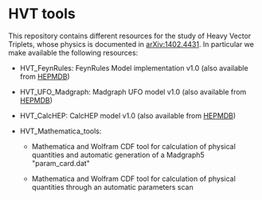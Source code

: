 # HVT tools
This repository contains different resources for the study of Heavy Vector Triplets, whose physics is documented in [arXiv:1402.4431](https://arxiv.org/abs/1402.4431). In particular we make available the following resources:

- HVT_FeynRules: FeynRules Model implementation v1.0 (also available from [HEPMDB](https://hepmdb.soton.ac.uk/index.php?mod=user&act=showmodel&id=0214.0151))

- HVT_UFO_Madgraph: Madgraph UFO model v1.0 (also available from [HEPMDB](https://hepmdb.soton.ac.uk/index.php?mod=user&act=showmodel&id=0214.0151))

- HVT_CalcHEP: CalcHEP model v1.0 (also available from [HEPMDB](https://hepmdb.soton.ac.uk/index.php?mod=user&act=showmodel&id=0214.0151))

- HVT_Mathematica_tools:

    * Mathematica and Wolfram CDF tool for calculation of physical quantities and automatic generation of a Madgraph5 "param_card.dat"

    * Mathematica and Wolfram CDF tool for calculation of physical quantities through an automatic parameters scan